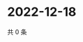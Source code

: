 # 2022-12-18

共 0 条

<!-- BEGIN WEIBO -->
<!-- 最后更新时间 Sun Dec 18 2022 09:06:06 GMT+0800 (China Standard Time) -->

<!-- END WEIBO -->
